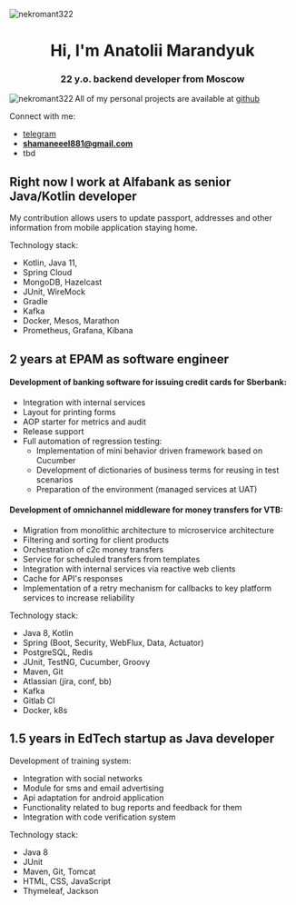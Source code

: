 <p align="left"> <img src="https://komarev.com/ghpvc/?username=nekromant322&label=Profile%20views&color=0e75b6&style=flat" alt="nekromant322" /> </p>
<h1 align="center">Hi, I'm Anatolii Marandyuk</h1>
<h3 align="center">22 y.o. backend developer from Moscow </h3>



<p><img align="left" src="https://github-readme-stats.vercel.app/api/top-langs?username=nekromant322&show_icons=true&locale=en&layout=compact&hide=css,html" alt="nekromant322" /></p> 

All of my personal projects are available at [github](https://github.com/nekromant322)  

Connect with me:

- [telegram](https://t.me/Marandyuk_Anatolii)
- **shamaneeel881@gmail.com**
- tbd
<h2>Right now I work at Alfabank as senior Java/Kotlin developer</h3>
My contribution allows users to update passport, addresses and other information from mobile application staying home.

Technology stack:
- Kotlin, Java 11, 
- Spring Cloud
- MongoDB, Hazelcast
- JUnit, WireMock
- Gradle
- Kafka
- Docker, Mesos, Marathon
- Prometheus, Grafana, Kibana


<h2>2 years at EPAM as software engineer</h3>
<h4>Development of banking software for issuing credit cards for Sberbank:</h4>

- Integration with internal services
- Layout for printing forms
- AOP starter for metrics and audit
- Release support
- Full automation of regression testing:
   + Implementation of mini behavior driven framework based on Cucumber
   + Development of dictionaries of business terms for reusing in test scenarios
   + Preparation of the environment (managed services at UAT) 

<h4>Development of omnichannel middleware for money transfers for VTB:</h4>


- Migration from monolithic architecture to microservice architecture
- Filtering and sorting for client products
- Orchestration of c2c money transfers
- Service for scheduled transfers from templates
- Integration with internal services via reactive web clients
- Cache for API's responses
- Implementation of a retry mechanism for callbacks to key platform services to increase reliability


Technology stack:
- Java 8, Kotlin
- Spring (Boot, Security, WebFlux, Data, Actuator)
- PostgreSQL, Redis
- JUnit, TestNG, Cucumber, Groovy
- Maven, Git
- Atlassian (jira, conf, bb)
- Kafka
- Gitlab CI
- Docker, k8s



<h2>1.5 years in EdTech startup as Java developer</h2>

Development of training system:
- Integration with social networks
- Module for sms and email advertising
- Api adaptation for android application
- Functionality related to bug reports and feedback for them
- Integration with code verification system

Technology stack:
- Java 8
- JUnit
- Maven, Git, Tomcat
- HTML, CSS, JavaScript
- Thymeleaf, Jackson

